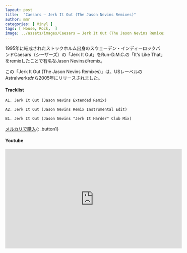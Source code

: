 ```yaml
---
layout: post
title:  "Caesars – Jerk It Out (The Jason Nevins Remixes)"
author: mmr
categories: [ Vinyl ]
tags: [ House, Rock,  ]
image: ../assets/images/Caesars – Jerk It Out (The Jason Nevins Remixes).webp
---
```


1995年に結成されたストックホルム出身のスウェーデン・インディーロックバンドCaesars（シーザーズ）の「Jerk It Out」をRun-D.M.C.の「It's Like That」をremixしたことで有名なJason Nevinsがremix。

この「Jerk It Out (The Jason Nevins Remixes)」は、USレーベルのAstralwerksから2005年にリリースされました。

#### Tracklist
```md
A1. Jerk It Out (Jason Nevins Extended Remix)

A2. Jerk It Out (Jason Nevins Remix Instrumental Edit)

B1. Jerk It Out (Jason Nevins "Jerk It Harder" Club Mix)
```

[メルカリで購入](https://jp.mercari.com/item/m91108414555?afid=6142608987){: .button1}

#### Youtube
<iframe width="560" height="315" src="https://www.youtube.com/embed/w869Avr_fXI?si=P0KHQCL2Mq8ncpb3" title="YouTube video player" frameborder="0" allow="accelerometer; autoplay; clipboard-write; encrypted-media; gyroscope; picture-in-picture; web-share" referrerpolicy="strict-origin-when-cross-origin" allowfullscreen></iframe>
